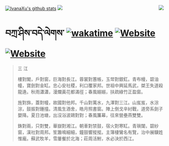 [![IvanaXu's github stats](https://github-readme-stats.vercel.app/api?username=IvanaXu&theme=codeSTACKr)](https://github.com/anuraghazra/github-readme-stats)
<img align="right" src="https://github-readme-stats.vercel.app/api/top-langs/?username=IvanaXu&langs_count=8&theme=codeSTACKr" />
<img src="https://github-readme-stats.vercel.app/api/wakatime?username=IvanaXu&layout=compact&langs_count=8&theme=codeSTACKr&custom_title=Programming~Times/SinceJul.29.2021" />
# བཀྲ་ཤིས་བདེ་ལེགས་	[![wakatime](https://wakatime.com/badge/user/5043ee4a-e361-4607-9d47-d557f2005d05.svg)](https://wakatime.com/@5043ee4a-e361-4607-9d47-d557f2005d05)	[![Website](https://img.shields.io/website?label=tianchi&up_color=orange&up_message=IvanaXu&url=https%3A%2F%2Fshields.io)](https://tianchi.aliyun.com/home/science/scienceDetail?userId=1095279182618)	[![Website](https://img.shields.io/website?label=yuque&up_color=green&up_message=IvanaXu&url=https%3A%2F%2Fshields.io)](https://www.yuque.com/ivanaxu)
> 三 江
> 
> 樓對閣，戶對窗，巨海對長江。蓉裳對蕙帳，玉斝對銀釭。青布幔，碧油幢，寶劍對金缸。忠心安社稷，利口覆家邦。世祖中興延馬武，桀王失道殺龍逄。秋雨瀟瀟，漫爛黃花都滿徑；春風嫋嫋，扶疏綠竹正盈窗。
> 
> 旌對旆，蓋對幢，故國對他邦。千山對萬水，九澤對三江。山岌岌，水淙淙，鼓振對鍾撞。清風生酒舍，皓月照書窗。陣上倒戈辛紂戰，道旁系劍子嬰降。夏日池塘，出沒浴波鷗對對；春風簾幕，往來營壘燕雙雙。
> 
> 銖對兩，只對雙，華嶽對湘江。朝車對禁鼓，宿火對寒缸。青瑣闥，碧紗窗，漢社對周邦。笙簫鳴細細，鐘鼓響摐摐。主簿棲鸞名有覽，治中展驥姓惟龐。蘇武牧羊，雪屢餐於北海；莊周活鮒，水必決於西江。
>